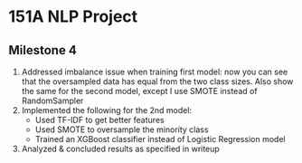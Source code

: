 # 151A NLP Project

## Milestone 4

1. Addressed imbalance issue when training first model: now you can see that the oversampled data has equal from the two class sizes. Also show the same for the second model, except I use SMOTE instead of RandomSampler
2. Implemented the following for the 2nd model:
    - Used TF-IDF to get better features
    - Used SMOTE to oversample the minority class
    - Trained an XGBoost classifier instead of Logistic Regression model
3. Analyzed & concluded results as specified in writeup

